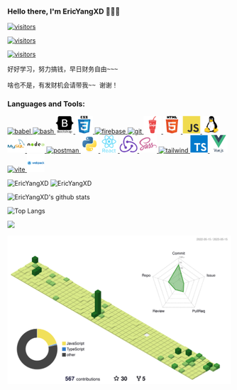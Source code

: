 ### Hello there, I'm EricYangXD 👋👋👋

[![visitors](https://visitor-badge.glitch.me/badge?page_id=EricYangXD.EricYangXD)](https://github.com/EricYangXD)

[![visitors](https://komarev.com/ghpvc/?username=EricYangXD&color=green&label=visitors)](https://github.com/EricYangXD)

[![visitors](https://visitor-badge.laobi.icu/badge?page_id=EricYangXD.EricYangXD)](https://github.com/EricYangXD)

<pre>
好好学习，努力搞钱，早日财务自由~~~

啥也不是，有发财机会请带我~~ 谢谢！
</pre>

<!-- <img align='right' src="https://giphy.com/embed/l0MYKqBTwZeJi2e5y" width="339" height="480" /> -->

<h3 align="left">Languages and Tools:</h3>
<p align="left">
			<!-- <a href="https://cordova.apache.org/" target="_blank">
				<img
					src="https://www.vectorlogo.zone/logos/apache_cordova/apache_cordova-icon.svg"
					alt="apachecordova"
					width="40"
					height="40"
				/>
			</a> -->
			<a href="https://babeljs.io/" target="_blank">
				<img
					src="https://www.vectorlogo.zone/logos/babeljs/babeljs-icon.svg"
					alt="babel"
					width="40"
					height="40"
				/>
			</a>
			<a href="https://www.gnu.org/software/bash/" target="_blank">
				<img
					src="https://www.vectorlogo.zone/logos/gnu_bash/gnu_bash-icon.svg"
					alt="bash"
					width="40"
					height="40"
				/>
			</a>
			<a href="https://getbootstrap.com" target="_blank">
				<img
					src="https://raw.githubusercontent.com/devicons/devicon/master/icons/bootstrap/bootstrap-plain-wordmark.svg"
					alt="bootstrap"
					width="40"
					height="40"
				/>
			</a>
			<a href="https://www.w3schools.com/css/" target="_blank">
				<img
					src="https://raw.githubusercontent.com/devicons/devicon/master/icons/css3/css3-original-wordmark.svg"
					alt="css3"
					width="40"
					height="40"
				/>
			</a>
			<a href="https://firebase.google.com/" target="_blank">
				<img
					src="https://www.vectorlogo.zone/logos/firebase/firebase-icon.svg"
					alt="firebase"
					width="40"
					height="40"
				/>
			</a>
			<a href="https://git-scm.com/" target="_blank">
				<img
					src="https://www.vectorlogo.zone/logos/git-scm/git-scm-icon.svg"
					alt="git"
					width="40"
					height="40"
				/>
			</a>
			<!-- <a href="https://graphql.org" target="_blank">
				<img
					src="https://www.vectorlogo.zone/logos/graphql/graphql-icon.svg"
					alt="graphql"
					width="40"
					height="40"
				/>
			</a> -->
			<a href="https://gulpjs.com" target="_blank">
				<img
					src="https://raw.githubusercontent.com/devicons/devicon/master/icons/gulp/gulp-plain.svg"
					alt="gulp"
					width="40"
					height="40"
				/>
			</a>
			<a href="https://www.w3.org/html/" target="_blank">
				<img
					src="https://raw.githubusercontent.com/devicons/devicon/master/icons/html5/html5-original-wordmark.svg"
					alt="html5"
					width="40"
					height="40"
				/>
			</a>
			<a
				href="https://developer.mozilla.org/en-US/docs/Web/JavaScript"
				target="_blank"
			>
				<img
					src="https://raw.githubusercontent.com/devicons/devicon/master/icons/javascript/javascript-original.svg"
					alt="javascript"
					width="40"
					height="40"
				/>
			</a>
			<a href="https://www.linux.org/" target="_blank">
				<img
					src="https://raw.githubusercontent.com/devicons/devicon/master/icons/linux/linux-original.svg"
					alt="linux"
					width="40"
					height="40"
				/>
			</a>
			<a href="https://www.mysql.com/" target="_blank">
				<img
					src="https://raw.githubusercontent.com/devicons/devicon/master/icons/mysql/mysql-original-wordmark.svg"
					alt="mysql"
					width="40"
					height="40"
				/>
			</a>
			<a href="https://nodejs.org" target="_blank">
				<img
					src="https://raw.githubusercontent.com/devicons/devicon/master/icons/nodejs/nodejs-original-wordmark.svg"
					alt="nodejs"
					width="40"
					height="40"
				/>
			</a>
			<a href="https://postman.com" target="_blank">
				<img
					src="https://www.vectorlogo.zone/logos/getpostman/getpostman-icon.svg"
					alt="postman"
					width="40"
					height="40"
				/>
			</a>
			<a href="https://www.python.org" target="_blank">
				<img
					src="https://raw.githubusercontent.com/devicons/devicon/master/icons/python/python-original.svg"
					alt="python"
					width="40"
					height="40"
				/>
			</a>
			<a href="https://reactjs.org/" target="_blank">
				<img
					src="https://raw.githubusercontent.com/devicons/devicon/master/icons/react/react-original-wordmark.svg"
					alt="react"
					width="40"
					height="40"
				/>
			</a>
			<a href="https://redux.js.org" target="_blank">
				<img
					src="https://raw.githubusercontent.com/devicons/devicon/master/icons/redux/redux-original.svg"
					alt="redux"
					width="40"
					height="40"
				/>
			</a>
			<a href="https://sass-lang.com" target="_blank">
				<img
					src="https://raw.githubusercontent.com/devicons/devicon/master/icons/sass/sass-original.svg"
					alt="sass"
					width="40"
					height="40"
				/>
			</a>
			<a href="https://tailwindcss.com/" target="_blank">
				<img
					src="https://www.vectorlogo.zone/logos/tailwindcss/tailwindcss-icon.svg"
					alt="tailwind"
					width="40"
					height="40"
				/>
			</a>
			<a href="https://www.typescriptlang.org/" target="_blank">
				<img
					src="https://raw.githubusercontent.com/devicons/devicon/master/icons/typescript/typescript-original.svg"
					alt="typescript"
					width="40"
					height="40"
				/>
			</a>
			<a href="https://vuejs.org/" target="_blank">
				<img
					src="https://raw.githubusercontent.com/devicons/devicon/master/icons/vuejs/vuejs-original-wordmark.svg"
					alt="vuejs"
					width="40"
					height="40"
				/>
			</a>
			<a
				href="https://vitejs.dev"
				target="_blank"
				rel="noopener noreferrer"
			>
				<img
					src="https://vitejs.dev/logo.svg"
					alt="vite"
					width="40"
					height="40"
				/>
			</a>
			<a href="https://webpack.js.org" target="_blank">
				<img
					src="https://raw.githubusercontent.com/devicons/devicon/d00d0969292a6569d45b06d3f350f463a0107b0d/icons/webpack/webpack-original-wordmark.svg"
					alt="webpack"
					width="40"
					height="40"
				/>
			</a>
		</p>
    
<p align="left">
  <img width="400em" src="https://github-readme-stats.vercel.app/api?username=EricYangXD&show_icons=true&locale=en&theme=radical" alt="EricYangXD"/>
  <img width="400em" src="https://github-readme-streak-stats.herokuapp.com/?user=EricYangXD&theme=radical" alt="EricYangXD" />
</p>

![EricYangXD's github stats](https://github-readme-stats.vercel.app/api?username=EricYangXD&show_icons=true&hide_title=true&count_private=true)

![Top Langs](https://github-readme-stats.vercel.app/api/top-langs/?username=EricYangXD&layout=compact)

![](https://readme.app.surmon.me/api/render?template_id=github-top-languages&props.username=EricYangXD&props.theme=dark&svg.width=1012&svg.height=180)

![](./profile-3d-contrib/profile-green-animate.svg)
